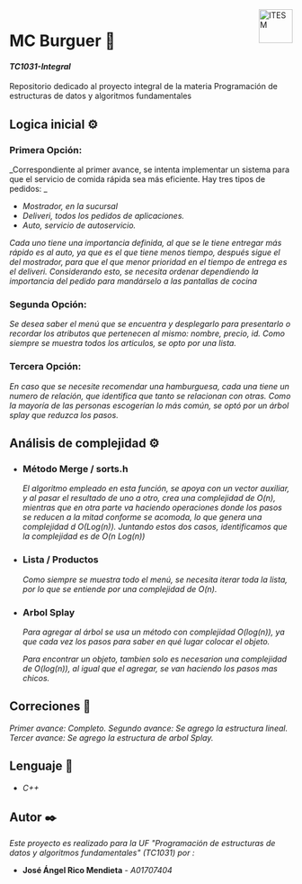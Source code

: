 
<a href="#">
    <img src="https://javier.rodriguez.org.mx/itesm/2014/tecnologico-de-monterrey-black.png" alt="ITESM" title="ITESM" align="right" height="60" />
</a>

# **MC Burguer** 🍔

#### **_TC1031-Integral_**
Repositorio dedicado al proyecto integral de la materia Programación de estructuras de datos y algoritmos fundamentales

## **Logica inicial** ⚙️ 
### **Primera Opción:**
_Correspondiente al primer avance, se intenta implementar un sistema para que el servicio de comida rápida sea más eficiente. Hay tres tipos de pedidos: _
*   _Mostrador, en la sucursal_
*   _Deliveri, todos los pedidos de aplicaciones._
*   _Auto, servicio de autoservicio._

_Cada uno tiene una importancia definida, al que se le tiene entregar más rápido es al auto, ya que es el que tiene menos tiempo, después sigue el del mostrador, para que el que menor prioridad en  el tiempo de entrega es el deliveri. Considerando esto, se necesita ordenar dependiendo la importancia del pedido para mandárselo a las pantallas de cocina_


### **Segunda Opción:** 
_Se desea saber el menú que se encuentra y desplegarlo para presentarlo o recordar los atributos que pertenecen al mismo: nombre, precio, id. Como siempre se muestra todos los articulos, se opto por una lista._


### **Tercera Opción:** 
_En caso que se necesite recomendar una hamburguesa, cada una tiene un numero de relación, que identifica que tanto se relacionan con otras. Como la mayoría de las personas escogerían lo más común, se optó por un árbol splay que reduzca los pasos._


## **Análisis de complejidad** ⚙️ 

*   ### **Método Merge / sorts.h**
    _El algoritmo empleado en esta función, se apoya con un vector auxiliar, y al pasar el resultado de uno a otro, crea una complejidad de O(n), mientras que en otra parte va haciendo operaciones donde los pasos se reducen a la mitad conforme se acomoda, lo que genera una complejidad d O(Log(n)). Juntando estos dos casos, identificamos que la complejidad es de O(n Log(n))_
*   ### **Lista / Productos**
    _Como siempre se muestra todo el menú, se necesita iterar toda la lista, por lo que se entiende por una complejidad de O(n)._
*   ### **Arbol Splay**
    _Para agregar al árbol se usa un método con complejidad O(log(n)), ya que cada vez los pasos para saber en qué lugar colocar el objeto._

    _Para encontrar un objeto, tambien solo es necesarion una complejidad de O(log(n)), al igual que el agregar, se van haciendo los pasos mas chicos._


## **Correciones** 📌
 _Primer avance: Completo._
_Segundo avance: Se agrego la estructura lineal._
 _Tercer avance: Se agrego la estructura de arbol Splay._

## **Lenguaje** 👅
*  *C++*

## **Autor** ✒️
_Este proyecto es realizado para la UF "Programación de estructuras de datos y algoritmos fundamentales" (TC1031) por :_
* **José Ángel Rico Mendieta** - *A01707404*

